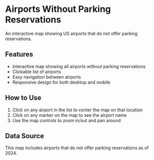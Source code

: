 # Airports Without Parking Reservations

An interactive map showing US airports that do not offer parking reservations.

## Features
- Interactive map showing all airports without parking reservations
- Clickable list of airports
- Easy navigation between airports
- Responsive design for both desktop and mobile

## How to Use
1. Click on any airport in the list to center the map on that location
2. Click on any marker on the map to see the airport name
3. Use the map controls to zoom in/out and pan around

## Data Source
This map includes airports that do not offer parking reservations as of 2024. 